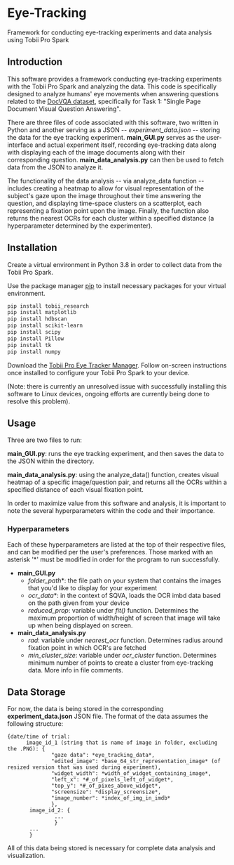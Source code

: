 # Eye-Tracking
Framework for conducting eye-tracking experiments and data analysis using Tobii Pro Spark

## Introduction
This software provides a framework conducting eye-tracking experiments with the Tobii Pro Spark and analyzing the data. This code is specifically designed to analyze humans' eye movements when answering questions related to the [DocVQA dataset](https://rrc.cvc.uab.es/?ch=17&com=downloads), specifically for Task 1: "Single Page Document Visual Question Answering".

There are three files of code associated with this software, two written in Python and another serving as a JSON -- *experiment_data.json* -- storing the data for the eye tracking experiment. **main_GUI.py** serves as the user-interface and actual experiment itself, recording eye-tracking data along with displaying each of the image documents along with their corresponding question. **main_data_analysis.py** can then be used to fetch data from the JSON to analyze it.

The functionality of the data analysis -- via analyze_data function -- includes creating a heatmap to allow for visual representation of the subject's gaze upon the image throughout their time answering the question, and displaying time-space clusters on a scatterplot, each representing a fixation point upon the image. Finally, the function also returns the nearest OCRs for each cluster within a specified distance (a hyperparameter determined by the experimenter).

## Installation
Create a virtual environment in Python 3.8 in order to collect data from the Tobii Pro Spark.

Use the package manager [pip](https://pip.pypa.io/en/stable/) to install necessary packages for your virtual environment.

```bash
pip install tobii_research
pip install matplotlib
pip install hdbscan
pip install scikit-learn
pip install scipy
pip install Pillow
pip install tk
pip install numpy
```

Download the [Tobii Pro Eye Tracker Manager](https://connect.tobii.com/s/etm-downloads?language=en_US). Follow on-screen instructions once installed to configure your Tobii Pro Spark to your device.

(Note: there is currently an unresolved issue with successfully installing this software to Linux devices, ongoing efforts are currently being done to resolve this problem).

## Usage
Three are two files to run:

**main_GUI.py**: runs the eye tracking experiment, and then saves the data to the JSON within the directory.

**main_data_analysis.py**: using the analyze_data() function, creates visual heatmap of a specific image/question pair, and returns all the OCRs within a specified distance of each visual fixation point.

In order to maximize value from this software and analysis, it is important to note the several hyperparameters within the code and their importance.

### Hyperparameters
Each of these hyperparameters are listed at the top of their respective files, and can be modified per the user's preferences. Those marked with an asterisk '*' must be modified in order for the program to run successfully.
- **main_GUI.py**
  - *folder_path**: the file path on your system that contains the images that you'd like to display for your experiment
  - *ocr_data**: in the context of SQVA, loads the OCR imbd data based on the path given from your device
  - *reduced_prop*: variable under *fit()* function. Determines the maximum proportion of width/height of screen that image       will take up when being displayed on screen.
- **main_data_analysis.py**
  - *rad*: variable under *nearest_ocr* function. Determines radius around fixation point in which OCR's are fetched
  - *min_cluster_size*: variable under *ocr_cluster* function. Determines minimum number of points to create a cluster from       eye-tracking data. More info in file comments.

 ## Data Storage
 For now, the data is being stored in the corresponding **experiment_data.json** JSON file. The format of the data assumes the following structure:
 ```
{date/time of trial:
       image_id_1 (string that is name of image in folder, excluding the .PNG): {
               "gaze data": *eye_tracking_data*,
               "edited_image": *base_64_str_representation_image* (of resized version that was used during experiment),
               "widget_width": *width_of_widget_containing_image*,
               "left_x": *#_of_pixels_left_of_widget*,
               "top_y": *#_of_pixes_above_widget*,
               "screensize": *display_screensize*,
               "image_number": *index_of_img_in_imdb*
               },
        image_id_2: {
                ...
                }
        ...
        }
  ```
  All of this data being stored is necessary for complete data analysis and visualization.
